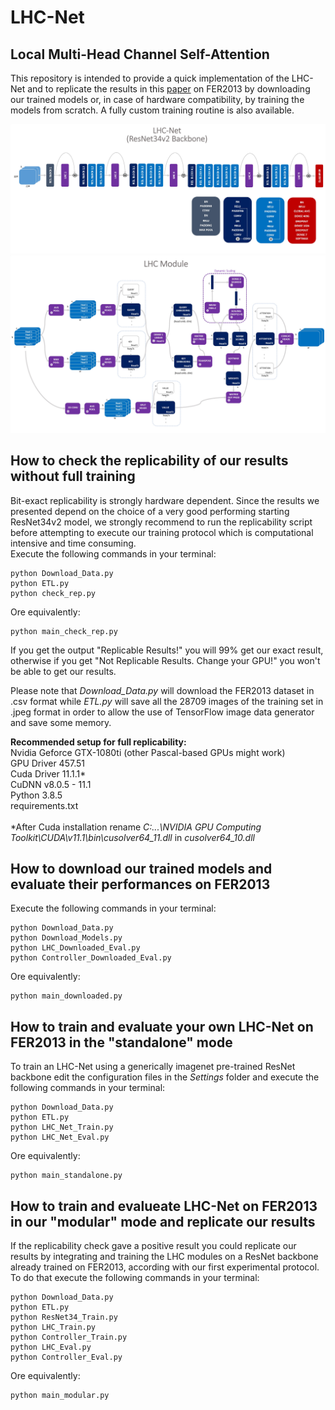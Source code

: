 # LHC-Net
## Local Multi-Head Channel Self-Attention

This repository is intended to provide a quick implementation of the LHC-Net and to replicate the results in this [paper](https://www.dropbox.com/s/7bc5sboe0ooowc0/LHC.pdf?dl=1) on FER2013 by downloading our trained models or, in case of hardware compatibility, by training the models from scratch. A fully custom training routine is also available.

![Image of LHC_Net](https://github.com/Bodhis4ttva/LHC_Net/blob/main/Images/LHC_Net.jpg)
![Image of LHC_Module2](https://github.com/Bodhis4ttva/LHC_Net/blob/main/Images/LHC_Module2.jpg)

## How to check the replicability of our results without full training
Bit-exact replicability is strongly hardware dependent. Since the results we presented depend on the choice of a very good performing starting ResNet34v2 model, we strongly recommend to run the replicability script before attempting to execute our training protocol which is computational intensive and time consuming.<br />
Execute the following commands in your terminal:
```
python Download_Data.py
python ETL.py
python check_rep.py
```
Ore equivalently:
```
python main_check_rep.py
```
If you get the output "Replicable Results!" you will 99% get our exact result, otherwise if you get "Not Replicable Results. Change your GPU!" you won't be able to get our results.

Please note that *Download_Data.py* will download the FER2013 dataset in .csv format while *ETL.py* will save all the 28709 images of the training set in .jpeg format in order to allow the use of TensorFlow image data generator and save some memory.

**Recommended setup for full replicability: <br />**
Nvidia Geforce GTX-1080ti (other Pascal-based GPUs might work)<br />
GPU Driver 457.51 <br />
Cuda Driver 11.1.1* <br />
CuDNN v8.0.5 - 11.1 <br />
Python 3.8.5 <br />
requirements.txt <br />
<br />
*After Cuda installation rename *C:\...\NVIDIA GPU Computing Toolkit\CUDA\v11.1\bin\cusolver64_11.dll* in *cusolver64_10.dll*

## How to download our trained models and evaluate their performances on FER2013
Execute the following commands in your terminal:<br />
```
python Download_Data.py
python Download_Models.py
python LHC_Downloaded_Eval.py
python Controller_Downloaded_Eval.py
```
Ore equivalently:
```
python main_downloaded.py
```

## How to train and evaluate your own LHC-Net on FER2013 in the "standalone" mode
To train an LHC-Net using a generically imagenet pre-trained ResNet backbone edit the configuration files in the *Settings* folder and execute the following commands in your terminal:<br />
```
python Download_Data.py
python ETL.py
python LHC_Net_Train.py
python LHC_Net_Eval.py
```
Ore equivalently:
```
python main_standalone.py
```

## How to train and evalueate LHC-Net on FER2013 in our "modular" mode and replicate our results
If the replicability check gave a positive result you could replicate our results by integrating and training the LHC modules on a ResNet backbone already trained on FER2013, according with our first experimental protocol. To do that execute the following commands in your terminal:
```
python Download_Data.py
python ETL.py
python ResNet34_Train.py
python LHC_Train.py
python Controller_Train.py
python LHC_Eval.py
python Controller_Eval.py
```
Ore equivalently:
```
python main_modular.py
```
